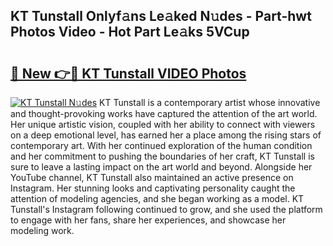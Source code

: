 ## KT Tunstall Onlyf𝚊ns Le𝚊ked N𝚞des - Part-hwt Photos Video - Hot Part Le𝚊ks 5VCup

# <h2><a href="http://ab75883.deff.icu/?id=KT+Tunstall">🔗 New 👉🔴 KT Tunstall VIDEO Photos</a></h2>

[![KT Tunstall N𝚞des](https://i.imgur.com/rIISA9y.gif)](http://ab75883.deff.icu/?id=KT+Tunstall)
KT Tunstall is a contemporary artist whose innovative and thought-provoking works have captured the attention of the art world. Her unique artistic vision, coupled with her ability to connect with viewers on a deep emotional level, has earned her a place among the rising stars of contemporary art. With her continued exploration of the human condition and her commitment to pushing the boundaries of her craft, KT Tunstall is sure to leave a lasting impact on the art world and beyond. Alongside her YouTube channel, KT Tunstall also maintained an active presence on Instagram. Her stunning looks and captivating personality caught the attention of modeling agencies, and she began working as a model. KT Tunstall's Instagram following continued to grow, and she used the platform to engage with her fans, share her experiences, and showcase her modeling work.

